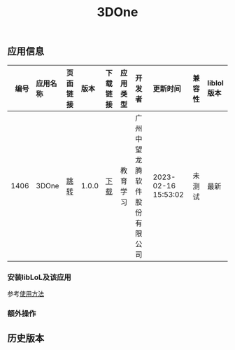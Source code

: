 ﻿---
id: 1406
title: 3DOne
toc: true
weight: 1406
---

## 应用信息 
|   编号 | 应用名称   | 页面链接                                        | 版本    | 下载链接                                                                        | 应用类型   | 开发者            | 更新时间                | 兼容性   | liblol版本   |
|-----:|:-------|:--------------------------------------------|:------|:----------------------------------------------------------------------------|:-------|:---------------|:--------------------|:------|:-----------|
| 1406 | 3DOne  | [跳转](http://app.loongapps.cn/#/detail/1406) | 1.0.0 | [下载](http://113.24.212.22:8090/upload/file/web.3done_1.0.0_loongarch64.deb) | 教育学习   | 广州中望龙腾软件股份有限公司 | 2023-02-16 15:53:02 | 未测试   | 最新         |
### 安装libLoL及该应用 
参考[使用方法](/docs/usage) 
### 额外操作 


## 历史版本 
 